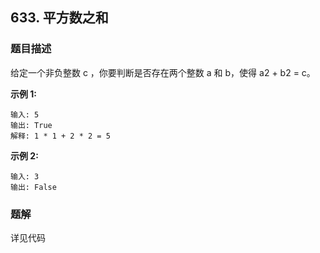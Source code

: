 ## 633. 平方数之和

### 题目描述
给定一个非负整数 c ，你要判断是否存在两个整数 a 和 b，使得 a2 + b2 = c。

**示例 1:**

```
输入: 5
输出: True
解释: 1 * 1 + 2 * 2 = 5
```

**示例 2:**

```
输入: 3
输出: False
```

### 题解

详见代码